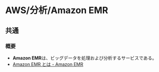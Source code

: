 # AWS/分析/Amazon EMR

## 共通

### 概要

- **Amazon EMR**は、ビッグデータを処理および分析するサービスである。
- [Amazon EMR とは - Amazon EMR](https://docs.aws.amazon.com/ja_jp/emr/latest/ManagementGuide/emr-what-is-emr.html)
